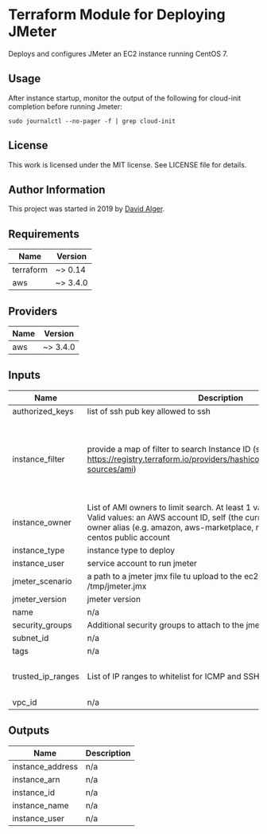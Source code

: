 # Terraform Module for Deploying JMeter

Deploys and configures JMeter an EC2 instance running CentOS 7.

## Usage

After instance startup, monitor the output of the following for cloud-init completion before running Jmeter:

```
sudo journalctl --no-pager -f | grep cloud-init
```

## License

This work is licensed under the MIT license. See LICENSE file for details.

## Author Information

This project was started in 2019 by [David Alger](https://davidalger.com/).

## Requirements

| Name | Version |
|------|---------|
| terraform | ~> 0.14 |
| aws | ~> 3.4.0 |

## Providers

| Name | Version |
|------|---------|
| aws | ~> 3.4.0 |

## Inputs

| Name | Description | Type | Default | Required |
|------|-------------|------|---------|:--------:|
| authorized\_keys | list of ssh pub key allowed to ssh | `list(any)` | n/a | yes |
| instance\_filter | provide a map of filter to search Instance ID (see https://registry.terraform.io/providers/hashicorp/aws/latest/docs/data-sources/ami) | <pre>list(object({<br>    name   = string<br>    values = list(string)<br>  }))</pre> | <pre>[<br>  {<br>    "name": "name",<br>    "values": [<br>      "CentOS 7.9.2009 x86_64"<br>    ]<br>  }<br>]</pre> | no |
| instance\_owner | List of AMI owners to limit search. At least 1 value must be specified. Valid values: an AWS account ID, self (the current account), or an AWS owner alias (e.g. amazon, aws-marketplace, microsoft). Default to centos public account | `list(string)` | <pre>[<br>  "125523088429"<br>]</pre> | no |
| instance\_type | instance type to deploy | `string` | `"c5.2xlarge"` | no |
| instance\_user | service account to run jmeter | `string` | `"jmeter"` | no |
| jmeter\_scenario | a path to a jmeter jmx file tu upload to the ec2 it will be uploaded to /tmp/jmeter.jmx | `string` | `"../jmeter.jmx"` | no |
| jmeter\_version | jmeter version | `string` | `"5.1.1"` | no |
| name | n/a | `string` | n/a | yes |
| security\_groups | Additional security groups to attach to the jmeter instance. | `list(string)` | `[]` | no |
| subnet\_id | n/a | `string` | n/a | yes |
| tags | n/a | `map(string)` | n/a | yes |
| trusted\_ip\_ranges | List of IP ranges to whitelist for ICMP and SSH ingress. | `list(string)` | <pre>[<br>  "0.0.0.0/0"<br>]</pre> | no |
| vpc\_id | n/a | `string` | n/a | yes |

## Outputs

| Name | Description |
|------|-------------|
| instance\_address | n/a |
| instance\_arn | n/a |
| instance\_id | n/a |
| instance\_name | n/a |
| instance\_user | n/a |

